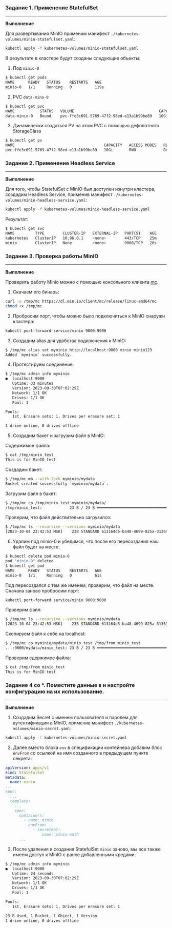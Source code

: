 ### Задание 1. Применение StatefulSet
---
**Выполнение**  

Для развертывания MinIO применим манифест `./kubernetes-volumes/minio-statefulset.yaml`:
```bash
kubectl apply -f kubernetes-volumes/minio-statefulset.yaml
```

В результате в кластере будут созданы следующие объекты: 
1. Под `minio-0`
```bash
$ kubectl get pods                                       
NAME      READY   STATUS    RESTARTS   AGE
minio-0   1/1     Running   0          119s
```
2. PVC `data-mino-0`
```bash
$ kubectl get pvc 
NAME           STATUS   VOLUME                                     CAPACITY   ACCESS MODES   STORAGECLASS   AGE
data-minio-0   Bound    pvc-ffe3c691-5769-47f2-98ed-e13a1b99be89   10Gi       RWO            standard       5m24s
```
3. Динамически создаться PV на этом PVC с помощью дефолотного StorageClass
```bash
$ kubectl get pv 
NAME                                       CAPACITY   ACCESS MODES   RECLAIM POLICY   STATUS   CLAIM                  STORAGECLASS   REASON   AGE
pvc-ffe3c691-5769-47f2-98ed-e13a1b99be89   10Gi       RWO            Delete           Bound    default/data-minio-0   standard                7m12s
```

### Задание 2. Применение Headless Service
---
**Выполнение**

Для того, чтобы StatefulSet с MinIO был доступен изнутри кластера, создадим Headless Service, применив манифест `./kubernetes-volumes/minio-headless-service.yaml`:
```bash
kubectl apply -f kubernetes-volumes/minio-headless-service.yaml
```
Результат:
```bash
$ kubectl get svc                                        
NAME         TYPE        CLUSTER-IP   EXTERNAL-IP   PORT(S)    AGE
kubernetes   ClusterIP   10.96.0.1    <none>        443/TCP    25m
minio        ClusterIP   None         <none>        9000/TCP   20s  
```
  
### Задание 3. Проверка работы MinIO
--- 
**Выполнение**

Проверить работу Minio можно с помощью консольного клиента [mc](https://github.com/minio/mc).

1. Скачаем его бинарь:
```bash
curl -o /tmp/mc https://dl.min.io/client/mc/release/linux-amd64/mc
chmod +x /tmp/mc
```

2. Пробросим порт, чтобы можно было подключиться к MinIO снаружи кластера:
```bash
kubectl port-forward service/minio 9000:9000
```
3. Создадим alias для удобства подключения к MinIO:
```bash
$ /tmp/mc alias set myminio http://localhost:9000 minio minio123
Added `myminio` successfully.
```
4. Протестируем соединение:
```bash
$ /tmp/mc admin info myminio
●  localhost:9000
   Uptime: 33 minutes 
   Version: 2023-09-30T07:02:29Z
   Network: 1/1 OK 
   Drives: 1/1 OK 
   Pool: 1 

Pools:
   1st, Erasure sets: 1, Drives per erasure set: 1 

1 drive online, 0 drives offline     
```
5. Создадим бакет и загрузим файл в MinIO:

Содержимое файла:
```bash
$ cat /tmp/minio_test                                                     
This is for MinIO test
```
Создадим бакет:
```bash
$ /tmp/mc mb --with-lock myminio/mydata
Bucket created successfully `myminio/mydata`.
```
Загрузим файл в бакет:
```bash
$ /tmp/mc cp /tmp/minio_test myminio/mydata/
/tmp/minio_test:            23 B / 23 B ━━━━━━━━━━━━━━━━━━━━━━━━━━━━━━━━━━━━━━━━━━━━━━━━━━━━━━━━━━━━━━━━━━━━━━━━━━━━━━━━━━━━━━━━━━━━━━━━━ 4.21 KiB/s 0s
```
Проверим, что файл действительно загрузился:
```bash
$ /tmp/mc ls --recursive --versions myminio/mydata
[2023-10-04 23:42:53 MSK]    23B STANDARD 613164d5-ba48-4699-825a-31369a72bbbf v1 PUT minio_test
```
6. Удалим под minio-0 и убедимся, что после его пересоздания наш файл будет на месте:
```bash
$ kubectl delete pod minio-0
pod "minio-0" deleted
$ kubectl get pod           
NAME      READY   STATUS    RESTARTS   AGE
minio-0   1/1     Running   0          61s
```
Под пересоздался с тем же именем, проверим, что файл на месте.  
Сначала заново пробросим порт:
```bash
kubectl port-forward service/minio 9000:9000
```
Проверим файл:
```bash
$ /tmp/mc ls --recursive --versions myminio/mydata
[2023-10-04 23:42:53 MSK]    23B STANDARD 613164d5-ba48-4699-825a-31369a72bbbf v1 PUT minio_test
```
Скопируем файл к себе на localhost:
```bash
$ /tmp/mc cp myminio/mydata/minio_test /tmp/from_minio_test
...:9000/mydata/minio_test: 23 B / 23 B ━━━━━━━━━━━━━━━━━━━━━━━━━━━━━━━━━━━━━━━━━━━━━━━━━━━━━━━━━━━━━━━━━━━━━━━━━━━━━━━━━━━━━━━━━━━━━━━━━ 3.13 KiB/s 0s
```
Проверим сдержимое файла:
```bash
$ cat /tmp/from_minio_test
This is for MinIO test
```

### Задание 4 со *. Поместите данные в и настройте конфигурацию на их использование.
--- 
**Выполнение**
  
1. Создадим Secret с именем пользователя и паролем для аутентификации в MinIO, применив манифест `./kubernetes-volumes/minio-secret.yaml`:
```bash
kubectl apply -f kubernetes-volumes/minio-secret.yaml
```
2. Далее вместо блока `env` в спецификации контейнера добавим блок `envFrom` со ссылкой на имя созданного в предыдущем пункте секрета:
```yaml
apiVersion: apps/v1
kind: StatefulSet
metadata:
  name: minio
...
spec:
  ...
  template:
    ...
    spec:
      containers:
        - name: minio
          envFrom:
            - secretRef:
                name: minio-auth
      ...
```
3. После удаления и создания StatefulSet `minio` заново, мы все также имеем доступ к MinIO с ранее добавленными кредами:
```bash
$ /tmp/mc admin info myminio                               
●  localhost:9000
   Uptime: 24 seconds 
   Version: 2023-09-30T07:02:29Z
   Network: 1/1 OK 
   Drives: 1/1 OK 
   Pool: 1

Pools:
   1st, Erasure sets: 1, Drives per erasure set: 1

23 B Used, 1 Bucket, 1 Object, 1 Version
1 drive online, 0 drives offline
```
